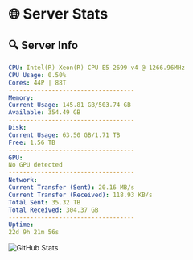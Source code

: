 # 🌐 Server Stats
## 🔍 Server Info
```yaml
CPU: Intel(R) Xeon(R) CPU E5-2699 v4 @ 1266.96MHz
CPU Usage: 0.50%
Cores: 44P | 88T
-----------------------------------
Memory:
Current Usage: 145.81 GB/503.74 GB
Available: 354.49 GB
-----------------------------------
Disk:
Current Usage: 63.50 GB/1.71 TB
Free: 1.56 TB
-----------------------------------
GPU:
No GPU detected
-----------------------------------
Network:
Current Transfer (Sent): 20.16 MB/s
Current Transfer (Received): 118.93 KB/s
Total Sent: 35.32 TB
Total Received: 304.37 GB
-----------------------------------
Uptime:
22d 9h 21m 56s
```
![GitHub Stats](https://img.shields.io/badge/Updated-2025-03-30_06:44:45-blue)
